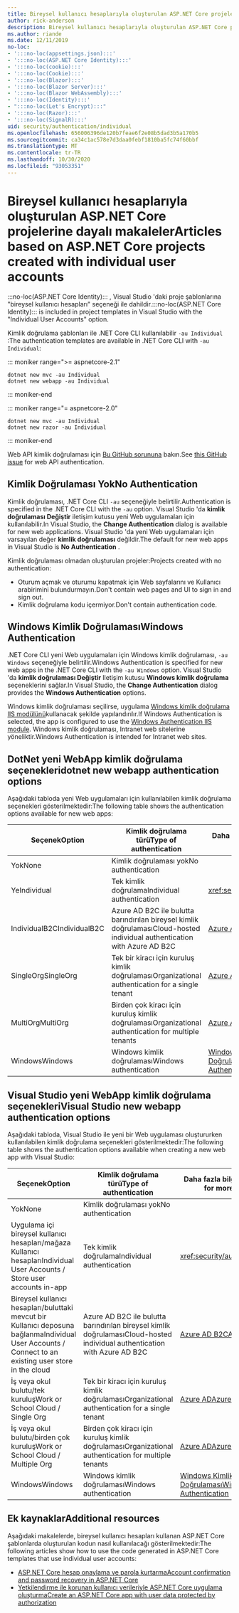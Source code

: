 ```yaml
---
title: Bireysel kullanıcı hesaplarıyla oluşturulan ASP.NET Core projelerine dayalı makaleler
author: rick-anderson
description: Bireysel kullanıcı hesaplarıyla oluşturulan ASP.NET Core projelerine göre makaleleri bulun.
ms.author: riande
ms.date: 12/11/2019
no-loc:
- ':::no-loc(appsettings.json):::'
- ':::no-loc(ASP.NET Core Identity):::'
- ':::no-loc(cookie):::'
- ':::no-loc(Cookie):::'
- ':::no-loc(Blazor):::'
- ':::no-loc(Blazor Server):::'
- ':::no-loc(Blazor WebAssembly):::'
- ':::no-loc(Identity):::'
- ":::no-loc(Let's Encrypt):::"
- ':::no-loc(Razor):::'
- ':::no-loc(SignalR):::'
uid: security/authentication/individual
ms.openlocfilehash: 656006396de120b7feae6f2e08b5dad3b5a170b5
ms.sourcegitcommit: ca34c1ac578e7d3daa0febf1810ba5fc74f60bbf
ms.translationtype: MT
ms.contentlocale: tr-TR
ms.lasthandoff: 10/30/2020
ms.locfileid: "93053351"
---
```

# <a name="articles-based-on-aspnet-core-projects-created-with-individual-user-accounts"></a><span data-ttu-id="a5a12-103">Bireysel kullanıcı hesaplarıyla oluşturulan ASP.NET Core projelerine dayalı makaleler</span><span class="sxs-lookup"><span data-stu-id="a5a12-103">Articles based on ASP.NET Core projects created with individual user accounts</span></span>

<span data-ttu-id="a5a12-104">:::no-loc(ASP.NET Core Identity)::: , Visual Studio 'daki proje şablonlarına "bireysel kullanıcı hesapları" seçeneği ile dahildir.</span><span class="sxs-lookup"><span data-stu-id="a5a12-104">:::no-loc(ASP.NET Core Identity)::: is included in project templates in Visual Studio with the "Individual User Accounts" option.</span></span>

<span data-ttu-id="a5a12-105">Kimlik doğrulama şablonları ile .NET Core CLI kullanılabilir `-au Individual` :</span><span class="sxs-lookup"><span data-stu-id="a5a12-105">The authentication templates are available in .NET Core CLI with `-au Individual`:</span></span>

::: moniker range=">= aspnetcore-2.1"

```dotnetcli
dotnet new mvc -au Individual
dotnet new webapp -au Individual
```

::: moniker-end

::: moniker range="= aspnetcore-2.0"

```dotnetcli
dotnet new mvc -au Individual
dotnet new razor -au Individual
```

::: moniker-end

<span data-ttu-id="a5a12-106">Web API kimlik doğrulaması için [Bu GitHub sorununa](https://github.com/dotnet/AspNetCore/issues/5833) bakın.</span><span class="sxs-lookup"><span data-stu-id="a5a12-106">See [this GitHub issue](https://github.com/dotnet/AspNetCore/issues/5833) for web API authentication.</span></span>

<a name="no"></a>

## <a name="no-authentication"></a><span data-ttu-id="a5a12-107">Kimlik Doğrulaması Yok</span><span class="sxs-lookup"><span data-stu-id="a5a12-107">No Authentication</span></span>

<span data-ttu-id="a5a12-108">Kimlik doğrulaması, .NET Core CLI `-au` seçeneğiyle belirtilir.</span><span class="sxs-lookup"><span data-stu-id="a5a12-108">Authentication is specified in the .NET Core CLI with the `-au` option.</span></span> <span data-ttu-id="a5a12-109">Visual Studio 'da **kimlik doğrulaması Değiştir** iletişim kutusu yeni Web uygulamaları için kullanılabilir.</span><span class="sxs-lookup"><span data-stu-id="a5a12-109">In Visual Studio, the **Change Authentication** dialog is available for new web applications.</span></span> <span data-ttu-id="a5a12-110">Visual Studio 'da yeni Web uygulamaları için varsayılan değer **kimlik doğrulaması** değildir.</span><span class="sxs-lookup"><span data-stu-id="a5a12-110">The default for new web apps in Visual Studio is **No Authentication** .</span></span>

<span data-ttu-id="a5a12-111">Kimlik doğrulaması olmadan oluşturulan projeler:</span><span class="sxs-lookup"><span data-stu-id="a5a12-111">Projects created with no authentication:</span></span>

* <span data-ttu-id="a5a12-112">Oturum açmak ve oturumu kapatmak için Web sayfalarını ve Kullanıcı arabirimini bulundurmayın.</span><span class="sxs-lookup"><span data-stu-id="a5a12-112">Don't contain web pages and UI to sign in and sign out.</span></span>
* <span data-ttu-id="a5a12-113">Kimlik doğrulama kodu içermiyor.</span><span class="sxs-lookup"><span data-stu-id="a5a12-113">Don't contain authentication code.</span></span>

<a name="win"></a>

## <a name="windows-authentication"></a><span data-ttu-id="a5a12-114">Windows Kimlik Doğrulaması</span><span class="sxs-lookup"><span data-stu-id="a5a12-114">Windows Authentication</span></span>

<span data-ttu-id="a5a12-115">.NET Core CLI yeni Web uygulamaları için Windows kimlik doğrulaması, `-au Windows` seçeneğiyle belirtilir.</span><span class="sxs-lookup"><span data-stu-id="a5a12-115">Windows Authentication is specified for new web apps in the .NET Core CLI with the `-au Windows` option.</span></span> <span data-ttu-id="a5a12-116">Visual Studio 'da **kimlik doğrulaması Değiştir** Iletişim kutusu **Windows kimlik doğrulama** seçeneklerini sağlar.</span><span class="sxs-lookup"><span data-stu-id="a5a12-116">In Visual Studio, the **Change Authentication** dialog provides the **Windows Authentication** options.</span></span>

<span data-ttu-id="a5a12-117">Windows kimlik doğrulaması seçilirse, uygulama [Windows kimlik doğrulama IIS modülünü](xref:host-and-deploy/iis/modules)kullanacak şekilde yapılandırılır.</span><span class="sxs-lookup"><span data-stu-id="a5a12-117">If Windows Authentication is selected, the app is configured to use the [Windows Authentication IIS module](xref:host-and-deploy/iis/modules).</span></span> <span data-ttu-id="a5a12-118">Windows kimlik doğrulaması, Intranet web sitelerine yöneliktir.</span><span class="sxs-lookup"><span data-stu-id="a5a12-118">Windows Authentication is intended for Intranet web sites.</span></span>

## <a name="dotnet-new-webapp-authentication-options"></a><span data-ttu-id="a5a12-119">DotNet yeni WebApp kimlik doğrulama seçenekleri</span><span class="sxs-lookup"><span data-stu-id="a5a12-119">dotnet new webapp authentication options</span></span>

<span data-ttu-id="a5a12-120">Aşağıdaki tabloda yeni Web uygulamaları için kullanılabilen kimlik doğrulama seçenekleri gösterilmektedir:</span><span class="sxs-lookup"><span data-stu-id="a5a12-120">The following table shows the authentication options available for new web apps:</span></span>

| <span data-ttu-id="a5a12-121">Seçenek</span><span class="sxs-lookup"><span data-stu-id="a5a12-121">Option</span></span> | <span data-ttu-id="a5a12-122">Kimlik doğrulama türü</span><span class="sxs-lookup"><span data-stu-id="a5a12-122">Type of authentication</span></span> | <span data-ttu-id="a5a12-123">Daha fazla bilgi için bağlantı</span><span class="sxs-lookup"><span data-stu-id="a5a12-123">Link for more information</span></span> |
 | ----------------- | ------------ | ---------- |
| <span data-ttu-id="a5a12-124">Yok</span><span class="sxs-lookup"><span data-stu-id="a5a12-124">None</span></span>            |  <span data-ttu-id="a5a12-125">Kimlik doğrulaması yok</span><span class="sxs-lookup"><span data-stu-id="a5a12-125">No authentication</span></span> | | 
| <span data-ttu-id="a5a12-126">Ye</span><span class="sxs-lookup"><span data-stu-id="a5a12-126">Individual</span></span>      |  <span data-ttu-id="a5a12-127">Tek kimlik doğrulama</span><span class="sxs-lookup"><span data-stu-id="a5a12-127">Individual authentication</span></span> | <xref:security/authentication/identity>
| <span data-ttu-id="a5a12-128">IndividualB2C</span><span class="sxs-lookup"><span data-stu-id="a5a12-128">IndividualB2C</span></span>   |  <span data-ttu-id="a5a12-129">Azure AD B2C ile bulutta barındırılan bireysel kimlik doğrulaması</span><span class="sxs-lookup"><span data-stu-id="a5a12-129">Cloud-hosted individual authentication with Azure AD B2C</span></span> | [<span data-ttu-id="a5a12-130">Azure AD B2C</span><span class="sxs-lookup"><span data-stu-id="a5a12-130">Azure AD B2C</span></span>](/azure/active-directory-b2c/) |
| <span data-ttu-id="a5a12-131">SingleOrg</span><span class="sxs-lookup"><span data-stu-id="a5a12-131">SingleOrg</span></span>       |  <span data-ttu-id="a5a12-132">Tek bir kiracı için kuruluş kimlik doğrulaması</span><span class="sxs-lookup"><span data-stu-id="a5a12-132">Organizational authentication for a single tenant</span></span> | [<span data-ttu-id="a5a12-133">Azure AD</span><span class="sxs-lookup"><span data-stu-id="a5a12-133">Azure AD</span></span>](/azure/active-directory/develop/quickstart-v2-aspnet-core-webapp) |
| <span data-ttu-id="a5a12-134">MultiOrg</span><span class="sxs-lookup"><span data-stu-id="a5a12-134">MultiOrg</span></span>        |  <span data-ttu-id="a5a12-135">Birden çok kiracı için kuruluş kimlik doğrulaması</span><span class="sxs-lookup"><span data-stu-id="a5a12-135">Organizational authentication for multiple tenants</span></span> | [<span data-ttu-id="a5a12-136">Azure AD</span><span class="sxs-lookup"><span data-stu-id="a5a12-136">Azure AD</span></span>](/azure/active-directory/develop/quickstart-v2-aspnet-core-webapp) |
| <span data-ttu-id="a5a12-137">Windows</span><span class="sxs-lookup"><span data-stu-id="a5a12-137">Windows</span></span>         |  <span data-ttu-id="a5a12-138">Windows kimlik doğrulaması</span><span class="sxs-lookup"><span data-stu-id="a5a12-138">Windows authentication</span></span> | [<span data-ttu-id="a5a12-139">Windows Kimlik Doğrulaması</span><span class="sxs-lookup"><span data-stu-id="a5a12-139">Windows Authentication</span></span>](xref:security/authentication/windowsauth)

## <a name="visual-studio-new-webapp-authentication-options"></a><span data-ttu-id="a5a12-140">Visual Studio yeni WebApp kimlik doğrulama seçenekleri</span><span class="sxs-lookup"><span data-stu-id="a5a12-140">Visual Studio new webapp authentication options</span></span>

<span data-ttu-id="a5a12-141">Aşağıdaki tabloda, Visual Studio ile yeni bir Web uygulaması oluştururken kullanılabilen kimlik doğrulama seçenekleri gösterilmektedir:</span><span class="sxs-lookup"><span data-stu-id="a5a12-141">The following table shows the authentication options available when creating a new web app with Visual Studio:</span></span>

| <span data-ttu-id="a5a12-142">Seçenek</span><span class="sxs-lookup"><span data-stu-id="a5a12-142">Option</span></span> | <span data-ttu-id="a5a12-143">Kimlik doğrulama türü</span><span class="sxs-lookup"><span data-stu-id="a5a12-143">Type of authentication</span></span> | <span data-ttu-id="a5a12-144">Daha fazla bilgi için bağlantı</span><span class="sxs-lookup"><span data-stu-id="a5a12-144">Link for more information</span></span> |
 | ----------------- | ------------ | ---------- |
| <span data-ttu-id="a5a12-145">Yok</span><span class="sxs-lookup"><span data-stu-id="a5a12-145">None</span></span>            |  <span data-ttu-id="a5a12-146">Kimlik doğrulaması yok</span><span class="sxs-lookup"><span data-stu-id="a5a12-146">No authentication</span></span> | | 
| <span data-ttu-id="a5a12-147">Uygulama içi bireysel kullanıcı hesapları/mağaza Kullanıcı hesapları</span><span class="sxs-lookup"><span data-stu-id="a5a12-147">Individual User Accounts / Store user accounts in-app</span></span> |  <span data-ttu-id="a5a12-148">Tek kimlik doğrulama</span><span class="sxs-lookup"><span data-stu-id="a5a12-148">Individual authentication</span></span> | <xref:security/authentication/identity> |
| <span data-ttu-id="a5a12-149">Bireysel kullanıcı hesapları/buluttaki mevcut bir Kullanıcı deposuna bağlanma</span><span class="sxs-lookup"><span data-stu-id="a5a12-149">Individual User Accounts / Connect to an existing user store in the cloud</span></span> |  <span data-ttu-id="a5a12-150">Azure AD B2C ile bulutta barındırılan bireysel kimlik doğrulaması</span><span class="sxs-lookup"><span data-stu-id="a5a12-150">Cloud-hosted individual authentication with Azure AD B2C</span></span> | [<span data-ttu-id="a5a12-151">Azure AD B2C</span><span class="sxs-lookup"><span data-stu-id="a5a12-151">Azure AD B2C</span></span>](/azure/active-directory-b2c/) |
| <span data-ttu-id="a5a12-152">İş veya okul bulutu/tek kuruluş</span><span class="sxs-lookup"><span data-stu-id="a5a12-152">Work or School Cloud / Single Org</span></span>  |  <span data-ttu-id="a5a12-153">Tek bir kiracı için kuruluş kimlik doğrulaması</span><span class="sxs-lookup"><span data-stu-id="a5a12-153">Organizational authentication for a single tenant</span></span> | [<span data-ttu-id="a5a12-154">Azure AD</span><span class="sxs-lookup"><span data-stu-id="a5a12-154">Azure AD</span></span>](/azure/active-directory/develop/quickstart-v2-aspnet-core-webapp) |
| <span data-ttu-id="a5a12-155">İş veya okul bulutu/birden çok kuruluş</span><span class="sxs-lookup"><span data-stu-id="a5a12-155">Work or School Cloud / Multiple Org</span></span> |  <span data-ttu-id="a5a12-156">Birden çok kiracı için kuruluş kimlik doğrulaması</span><span class="sxs-lookup"><span data-stu-id="a5a12-156">Organizational authentication for multiple tenants</span></span> | [<span data-ttu-id="a5a12-157">Azure AD</span><span class="sxs-lookup"><span data-stu-id="a5a12-157">Azure AD</span></span>](/azure/active-directory/develop/quickstart-v2-aspnet-core-webapp) |
| <span data-ttu-id="a5a12-158">Windows</span><span class="sxs-lookup"><span data-stu-id="a5a12-158">Windows</span></span>         |  <span data-ttu-id="a5a12-159">Windows kimlik doğrulaması</span><span class="sxs-lookup"><span data-stu-id="a5a12-159">Windows authentication</span></span> | [<span data-ttu-id="a5a12-160">Windows Kimlik Doğrulaması</span><span class="sxs-lookup"><span data-stu-id="a5a12-160">Windows Authentication</span></span>](xref:security/authentication/windowsauth)

## <a name="additional-resources"></a><span data-ttu-id="a5a12-161">Ek kaynaklar</span><span class="sxs-lookup"><span data-stu-id="a5a12-161">Additional resources</span></span>

<span data-ttu-id="a5a12-162">Aşağıdaki makalelerde, bireysel kullanıcı hesapları kullanan ASP.NET Core şablonlarda oluşturulan kodun nasıl kullanılacağı gösterilmektedir:</span><span class="sxs-lookup"><span data-stu-id="a5a12-162">The following articles show how to use the code generated in ASP.NET Core templates that use individual user accounts:</span></span>

* [<span data-ttu-id="a5a12-163">ASP.NET Core hesap onaylama ve parola kurtarma</span><span class="sxs-lookup"><span data-stu-id="a5a12-163">Account confirmation and password recovery in ASP.NET Core</span></span>](xref:security/authentication/accconfirm)
* [<span data-ttu-id="a5a12-164">Yetkilendirme ile korunan kullanıcı verileriyle ASP.NET Core uygulama oluşturma</span><span class="sxs-lookup"><span data-stu-id="a5a12-164">Create an ASP.NET Core app with user data protected by authorization</span></span>](xref:security/authorization/secure-data)
